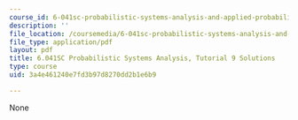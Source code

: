 ```yaml
---
course_id: 6-041sc-probabilistic-systems-analysis-and-applied-probability-fall-2013
description: ''
file_location: /coursemedia/6-041sc-probabilistic-systems-analysis-and-applied-probability-fall-2013/3a4e461240e7fd3b97d8270dd2b1e6b9_MIT6_041SCF13_tut09_sol.pdf
file_type: application/pdf
layout: pdf
title: 6.041SC Probabilistic Systems Analysis, Tutorial 9 Solutions
type: course
uid: 3a4e461240e7fd3b97d8270dd2b1e6b9

---
```

None
